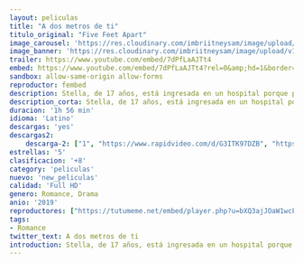```yaml
---
layout: peliculas
title: "A dos metros de ti"
titulo_original: "Five Feet Apart"
image_carousel: 'https://res.cloudinary.com/imbriitneysam/image/upload/v1559013107/dos-poster-min.jpg'
image_banner: 'https://res.cloudinary.com/imbriitneysam/image/upload/v1559013108/dos-min.jpg'
trailer: https://www.youtube.com/embed/7dPfLaAJTt4
embed: https://www.youtube.com/embed/7dPfLaAJTt4?rel=0&amp;hd=1&border=0&wmode=opaque&enablejsapi=1&modestbranding=1&controls=1&showinfo=1
sandbox: allow-same-origin allow-forms
reproductor: fembed
description: Stella, de 17 años, está ingresada en un hospital porque padece fibrosis quística. Su monótona existencia cambia cuando llega Will, un adolescente con la misma dolencia. Sin embargo, las normas del hospital prohíben el contacto entre ellos.
description_corta: Stella, de 17 años, está ingresada en un hospital porque padece fibrosis quística. Su monótona existencia cambia cuando llega Will, un adolescente con la misma dolencia. Sin embargo, las normas del hospital prohíben el contacto entre ellos.
duracion: '1h 56 min'
idioma: 'Latino'
descargas: 'yes'
descargas2:
    descarga-2: ["1", "https://www.rapidvideo.com/d/G3ITK97DZB", "https://www.google.com/s2/favicons?domain=www.rapidvideo.com","RapidVideo","https://res.cloudinary.com/imbriitneysam/image/upload/v1541473684/mexico.png", "Latino", "Full HD"]
estrellas: '5'
clasificacion: '+8'
category: 'peliculas'
nuevo: 'new_peliculas'
calidad: 'Full HD'
genero: Romance, Drama
anio: '2019'
reproductores: ["https://tutumeme.net/embed/player.php?u=bXQ3ajJOaW1wcFRadDdkZ29wZlcyTnZWMk5qZWtMUzJZYVdtMmVISnpOR20wcFcxZUdHZlpkK254NXJRMkphYXBuQ1lhNVhOcEppVDJhcmFtZz09","https://www.zembed.to/public/dist/asteroid.html?id=647fdffe4ed291b0d635458b6ff7642d&title=Five%20Feet%20Apart","https://api.cuevana3.io/stream/index.php?file=ek5lbm9xYWNrS0xYMTZLa2xNbkdvY3ZTb3BtZng4TGp6ZFpobGFMUGtPYlV4S2VibE02TzVjWEdtS1JnbEpTb201VmxZSlRTMGViVTBxZGdsdEhPb3RqWGFXWnFsSnFxbXNKL2M0ZkJxYmVTMEtObQ","https://api.cuevana3.io/rr/gd.php?h=ek5lbm9xYWNrS0xJMVp5b21KREk0dFBLbjVkaHhkRGdrOG1jbnBpUnhhS1YycHFwYkxLaXhyM2FpSE5qcGNESHZ0S21wSlRNcE4yOXpLR0hyS1hLMTdDU3FadVkyUT09"]
tags:
- Romance
twitter_text: A dos metros de ti
introduction: Stella, de 17 años, está ingresada en un hospital porque padece fibrosis quística. Su monótona existencia cambia cuando llega Will, un adolescente con la misma dolencia. Sin embargo, las normas del hospital prohíben el contacto entre ellos.
---
```



 







